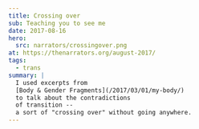 ```yaml
---
title: Crossing over
sub: Teaching you to see me
date: 2017-08-16
hero:
  src: narrators/crossingover.png
at: https://thenarrators.org/august-2017/
tags:
  - trans
summary: |
  I used excerpts from
  [Body & Gender Fragments](/2017/03/01/my-body/)
  to talk about the contradictions
  of transition --
  a sort of "crossing over" without going anywhere.
---
```


